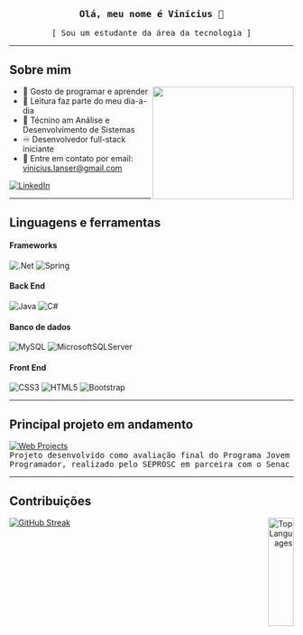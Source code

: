 <div id="header" align="center">
  <h3 align=center>
    <samp>Olá, meu nome é Vinícius 👋 </samp>
  </h3>

  <samp align=center>
    [ Sou um estudante da área da tecnologia ]
  </samp>
</div>

  <hr/>

 ## Sobre mim
<p>
  <img src="https://media.giphy.com/media/3oKIPnAiaMCws8nOsE/giphy.gif" height="200" width="250" align="right"/>
  
- 🤙 Gosto de programar e aprender
- 📖 Leitura faz parte do meu dia-a-dia
- 🏫 Técnino am Análise e Desenvolvimento de Sistemas
- ♾️ Desenvolvedor full-stack iniciante
- 📧 Entre em contato por email: vinicius.lanser@gmail.com

</p>

<div id="social-media">
  <a href="https://www.linkedin.com/in/vin%C3%ADcius-da-silva-lanser-00b093265">
    <img src="https://img.shields.io/badge/LinkedIn-0077B5?style=for-the-badge&logo=linkedin&logoColor=white" alt="LinkedIn"/>
  </a>
</div>

<hr/>

## Linguagens e ferramentas

#### Frameworks
![.Net](https://img.shields.io/badge/.NET-5C2D91?style=for-the-badge&logo=.net&logoColor=white)
![Spring](https://img.shields.io/badge/Spring-6DB33F?style=for-the-badge&logo=spring&logoColor=white)

#### Back End
![Java](https://img.shields.io/badge/Java-ED8B00?style=for-the-badge&logo=openjdk&logoColor=white)
![C#](https://img.shields.io/badge/C%23-239120?style=for-the-badge&logo=c-sharp&logoColor=white)

#### Banco de dados
![MySQL](https://img.shields.io/badge/MySQL-00000F?style=for-the-badge&logo=mysql&logoColor=white)
![MicrosoftSQLServer](https://img.shields.io/badge/Microsoft%20SQL%20Server-CC2927?style=for-the-badge&logo=microsoft%20sql%20server&logoColor=white)

#### Front End
![CSS3](https://img.shields.io/badge/CSS3-1572B6?style=for-the-badge&logo=css3&logoColor=white)
![HTML5](https://img.shields.io/badge/HTML5-E34F26?style=for-the-badge&logo=html5&logoColor=white)
![Bootstrap](https://img.shields.io/badge/Bootstrap-563D7C?style=for-the-badge&logo=bootstrap&logoColor=white)

<hr/>

## Principal projeto em andamento
 [![Web Projects](https://github-readme-stats.vercel.app/api/pin/?username=Gabrileon&repo=Web_BuzzOff&border_color=7F3FBF&bg_color=0D1117&title_color=C9D1D9&text_color=8B949E&icon_color=7F3FBF)](https://github.com/Gabrileon/Web_BuzzOff)
 <br/>
 <samp>Projeto desenvolvido como avaliação final do Programa Jovem Programador, realizado pelo SEPROSC em parceira com o Senac</samp>

<hr/>

## Contribuições

<div>
 <a href="https://github.com/vinilaso/" align="left"><img src="https://github-readme-streak-stats.herokuapp.com?user=vinilaso&theme=github-dark" alt="GitHub Streak" /></a>
  <a href="https://github.com/vinilaso" align="right"><img alt="Top Languages" src="https://github-readme-stats.vercel.app/api/top-langs/?username=vinilaso&theme=dark" height="192px" width="30%" align="right"/></a>
</div>

